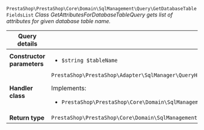 `PrestaShop\PrestaShop\Core\Domain\SqlManagement\Query\GetDatabaseTableFieldsList`
_Class GetAttributesForDatabaseTableQuery gets list of attributes for given database table name._

| Query details              |    |
| -------------------------- | -- |
| **Constructor parameters** | <ul> <li>`$string $tableName`</li> </ul> |
| **Handler class**          | `PrestaShop\PrestaShop\Adapter\SqlManager\QueryHandler\GetDatabaseTableFieldsListHandler`  <p> Implements: </p> <ul>  <li>`PrestaShop\PrestaShop\Core\Domain\SqlManagement\QueryHandler\GetDatabaseTableFieldsListHandlerInterface`</li>  |
| **Return type** |  `PrestaShop\PrestaShop\Core\Domain\SqlManagement\DatabaseTableFields`  |
